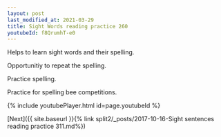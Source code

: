 ```yaml
---
layout: post
last_modified_at: 2021-03-29
title: Sight Words reading practice 260
youtubeId: f8QrumhT-e0
---
```

 
 
Helps to learn sight words and their spelling.

Opportunitiy to repeat the spelling. 

Practice spelling. 
 
Practice for spelling bee competitions. 
 
{% include youtubePlayer.html id=page.youtubeId %}
 
 

[Next]({{ site.baseurl }}{% link  split2/_posts/2017-10-16-Sight sentences reading practice 311.md%})
 
